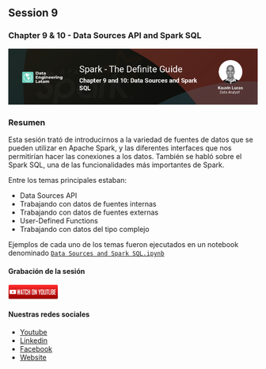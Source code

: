 ## Session 9
### Chapter 9 & 10 - Data Sources API and Spark SQL

![Banner Session 9](../assets/banner_session_9.png)

### Resumen
Esta sesión trató de introducirnos a la variedad de fuentes de datos que se pueden utilizar en Apache Spark, y las diferentes interfaces que nos permitirían hacer las conexiones a los datos. También se habló sobre el Spark SQL, una de las funcionalidades más importantes de Spark.

Entre los temas principales estaban:
- Data Sources API
- Trabajando con datos de fuentes internas
- Trabajando con datos de fuentes externas
- User-Defined Functions
- Trabajando con datos del tipo complejo

Ejemplos de cada uno de los temas fueron ejecutados en un notebook denominado [`Data Sources and Spark SQL.ipynb`](Data%20Sources%20and%20Spark%20SQL.ipynb)

#### Grabación de la sesión

[![Watch Session 9](../assets/youtube.png)](https://www.youtube.com/watch?v=peES5DnYsOg)

#### Nuestras redes sociales
* [Youtube](https://www.youtube.com/channel/UCqFCoUEvxR23ymmih0GD7mQ?sub_confirmation=1 'Subscríbate al canal')
* [Linkedin](https://www.linkedin.com/company/data-engineering-latam/ 'Síganos en Linkedin')
* [Facebook](https://www.facebook.com/dataengineeringlatam/ 'Síganos en Facebook')
* [Website](https://expy.bio/dataengineeringlatam 'Nuestro website')
